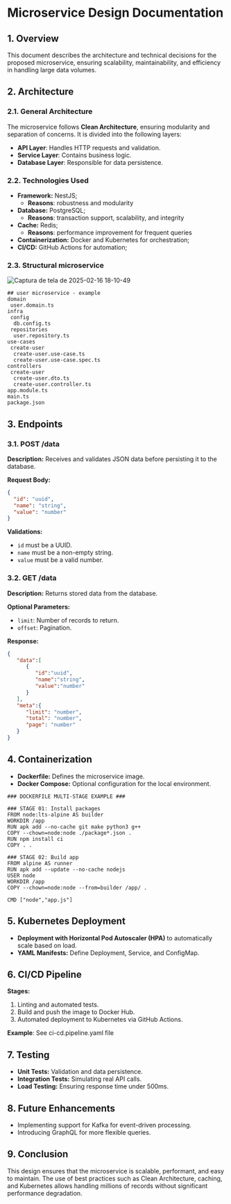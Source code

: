 # Microservice Design Documentation

## 1. Overview

This document describes the architecture and technical decisions for the proposed microservice, ensuring scalability, maintainability, and efficiency in handling large data volumes.

## 2. Architecture

### 2.1. General Architecture

The microservice follows **Clean Architecture**, ensuring modularity and separation of concerns. It is divided into the following layers:

- **API Layer**: Handles HTTP requests and validation.
- **Service Layer**: Contains business logic.
- **Database Layer**: Responsible for data persistence.

### 2.2. Technologies Used

- **Framework:** NestJS;
    - **Reasons**: robustness and modularity
- **Database:** PostgreSQL;
    - **Reasons**: transaction support, scalability, and integrity
- **Cache:** Redis;
    - **Reasons**: performance improvement for frequent queries
- **Containerization:** Docker and Kubernetes for orchestration;
- **CI/CD:** GitHub Actions for automation;

### 2.3. Structural microservice
![Captura de tela de 2025-02-16 18-10-49](https://github.com/user-attachments/assets/0ec9020a-e829-499a-bd97-2c273abf033e)

```
## user microservice - example
domain
 user.domain.ts
infra
 config
  db.config.ts
 repositories
  user.repository.ts
use-cases
 create-user
  create-user.use-case.ts
  create-user.use-case.spec.ts
controllers
 create-user
  create-user.dto.ts
  create-user.controller.ts
app.module.ts
main.ts
package.json
```

## 3. Endpoints

### 3.1. POST /data

**Description:** Receives and validates JSON data before persisting it to the database.

**Request Body:**

```json
{
  "id": "uuid",
  "name": "string",
  "value": "number"
}
```

**Validations:**

- `id` must be a UUID.
- `name` must be a non-empty string.
- `value` must be a valid number.

### 3.2. GET /data

**Description:** Returns stored data from the database.

**Optional Parameters:**

- `limit`: Number of records to return.
- `offset`: Pagination.

**Response:**

```json
{
   "data":[
      {
         "id":"uuid",
         "name":"string",
         "value":"number"
      }
   ],
   "meta":{
      "limit": "number",
      "total": "number",
      "page": "number"
   }
}
```

## 4. Containerization

- **Dockerfile:** Defines the microservice image.
- **Docker Compose:** Optional configuration for the local environment.

```docker
### DOCKERFILE MULTI-STAGE EXAMPLE ###

### STAGE 01: Install packages
FROM node:lts-alpine AS builder 
WORKDIR /app
RUN apk add --no-cache git make python3 g++
COPY --chown=node:node ./package*.json . 
RUN npm install ci 
COPY . .

### STAGE 02: Build app
FROM alpine AS runner 
RUN apk add --update --no-cache nodejs
USER node
WORKDIR /app
COPY --chown=node:node --from=builder /app/ . 

CMD ["node","app.js"]
```

## 5. Kubernetes Deployment

- **Deployment with Horizontal Pod Autoscaler (HPA)** to automatically scale based on load.
- **YAML Manifests:** Define Deployment, Service, and ConfigMap.

## 6. CI/CD Pipeline

**Stages:**

1. Linting and automated tests.
2. Build and push the image to Docker Hub.
3. Automated deployment to Kubernetes via GitHub Actions.

**Example**: See ci-cd.pipeline.yaml file

## 7. Testing

- **Unit Tests:** Validation and data persistence.
- **Integration Tests:** Simulating real API calls.
- **Load Testing:** Ensuring response time under 500ms.

## 8. Future Enhancements

- Implementing support for Kafka for event-driven processing.
- Introducing GraphQL for more flexible queries.

## 9. Conclusion

This design ensures that the microservice is scalable, performant, and easy to maintain. The use of best practices such as Clean Architecture, caching, and Kubernetes allows handling millions of records without significant performance degradation.
